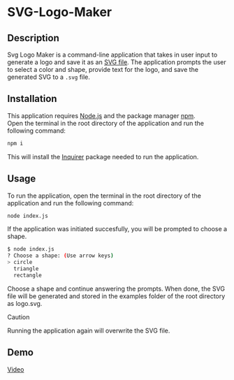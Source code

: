 # SVG-Logo-Maker

## Description
Svg Logo Maker is a command-line application that takes in user input to generate a logo and save it as an [SVG file](https://en.wikipedia.org/wiki/Scalable_Vector_Graphics). The application prompts the user to select a color and shape, provide text for the logo, and save the generated SVG to a `.svg` file.

## Installation

This application requires [Node.js](https://nodejs.org/) and the package manager [npm](https://www.npmjs.com/).  
Open the terminal in the root directory of the application and run the following command:

```bash
npm i
```
This will install the [Inquirer](https://www.npmjs.com/package/inquirer/v/8.2.4) package needed to run the application.

## Usage
To run the application, open the terminal in the root directory of the application and run the following command:
```bash
node index.js
```
If the application was initiated succesfully, you will be prompted to choose a shape.
```bash
$ node index.js
? Choose a shape: (Use arrow keys)
> circle
  triangle
  rectangle
```
Choose a shape and continue answering the prompts. 
When done, the SVG file will be generated and stored in the examples folder of the root directory as logo.svg.

> [!CAUTION]
> Running the application again will overwrite the SVG file.

## Demo
[Video]()